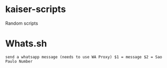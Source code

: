 # kaiser-scripts
Random scripts


# Whats.sh
	send a whatsapp message (needs to use WA Proxy) $1 = message $2 = Sao Paulo Number